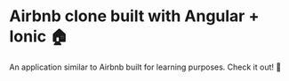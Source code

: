 # Airbnb clone built with Angular + Ionic :house:
An application similar to Airbnb built for learning purposes. Check it out! :wave:
